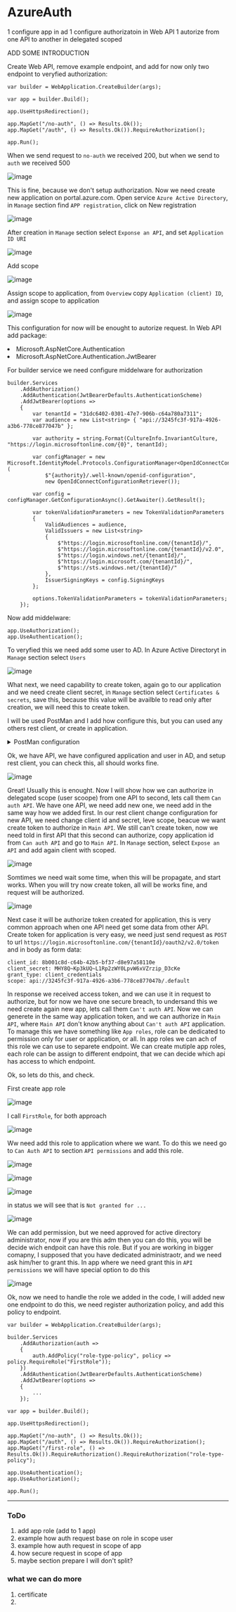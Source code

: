 # AzureAuth

1 configure app in ad
1 configure authorizatoin in Web API 
1 autorize from one API to another in delegated scoped


ADD SOME INTRODUCTION

Create Web API, remove example endpoint, and add for now only two endpoint to veryfied authorization:
  ```
var builder = WebApplication.CreateBuilder(args);

var app = builder.Build();

app.UseHttpsRedirection();

app.MapGet("/no-auth", () => Results.Ok());
app.MapGet("/auth", () => Results.Ok()).RequireAuthorization();

app.Run();
  ```
When we send request to `no-auth` we received 200, but when we send to `auth` we received 500

![image](https://user-images.githubusercontent.com/11536139/231489913-90380c0d-474d-45b9-a025-299c7cfe1af3.png)

This is fine, because we don't setup authorization. Now we need create new application on portal.azure.com. 
Open service `Azure Active Directory`, in `Manage` section find `APP registration`, click on New registration

  ![image](https://user-images.githubusercontent.com/11536139/231072183-e44da553-01e1-45a3-8362-dd5e393fa597.png)

After creation in `Manage` section select `Exponse an API`, and set `Application ID URI`

![image](https://user-images.githubusercontent.com/11536139/231495931-f1b6cca7-f5de-4b40-94d9-f144cd1d760e.png)

Add scope

![image](https://user-images.githubusercontent.com/11536139/232051946-f795f794-6cab-4127-ab7a-2170a0357c26.png)

Assign scope to application, from `Overview` copy `Application (client) ID`, and assign scope to application

![image](https://user-images.githubusercontent.com/11536139/232052344-d7bad098-d818-4100-94d9-3f534ede2e43.png)

This configuration for now will be enought to autorize request.
In Web API add package:
<li>Microsoft.AspNetCore.Authentication</li>
<li>Microsoft.AspNetCore.Authentication.JwtBearer</li>

For builder service we need configure middelware for authorization
```
builder.Services
    .AddAuthorization()
    .AddAuthentication(JwtBearerDefaults.AuthenticationScheme)
    .AddJwtBearer(options =>
    {
        var tenantId = "31dc6402-0301-47e7-906b-c64a780a7311";
        var audience = new List<string> { "api://3245fc3f-917a-4926-a3b6-778ce877047b" };

        var authority = string.Format(CultureInfo.InvariantCulture, "https://login.microsoftonline.com/{0}", tenantId);

        var configManager = new Microsoft.IdentityModel.Protocols.ConfigurationManager<OpenIdConnectConfiguration>(
            $"{authority}/.well-known/openid-configuration",
            new OpenIdConnectConfigurationRetriever());

        var config = configManager.GetConfigurationAsync().GetAwaiter().GetResult();

        var tokenValidationParameters = new TokenValidationParameters
        {
            ValidAudiences = audience,
            ValidIssuers = new List<string>
            {
                $"https://login.microsoftonline.com/{tenantId}/",
                $"https://login.microsoftonline.com/{tenantId}/v2.0",
                $"https://login.windows.net/{tenantId}/",
                $"https://login.microsoft.com/{tenantId}/",
                $"https://sts.windows.net/{tenantId}/"
            },
            IssuerSigningKeys = config.SigningKeys
        };

        options.TokenValidationParameters = tokenValidationParameters;
    });
```

Now add middelware:
```
app.UseAuthorization();
app.UseAuthentication();
```

To veryfied this we need add some user to AD. In Azure Active Directoryt in `Manage` section select `Users`

![image](https://user-images.githubusercontent.com/11536139/232052953-7ac54784-e82e-4be8-b2ac-80e84819f1da.png)

What next, we need capability to create token, again go to our application and we need create client secret, in `Manage` section select `Certificates & secrets`, save this, because this value will be availble to read only after creation, we will need this to create token.

I will be used PostMan and I add how configure this, but you can used any others rest client, or create in application.
<details>
  <summary>PostMan configuration</summary>
  
  In `Authorization` tab chose OAuth 2.0 type
  
  ![image](https://user-images.githubusercontent.com/11536139/231504571-1ec0fa29-6546-46df-ab25-04680e38afc2.png)

  In `Configure New Token` fill all data
  1. `Token name`
  2. `Grant type` -> `Authorization code`
  3. `Callback url` -> this will be setup automaticly, but to worked we need add this url to our application
  
  In `Manage` section, select `Authentication` -> `Add a platform` -> `Web` -> past redirect url -> `Configure`

  ![image](https://user-images.githubusercontent.com/11536139/231506576-6ad69661-9594-451e-8ece-f8c587e97773.png)
  
  ![image](https://user-images.githubusercontent.com/11536139/231507189-80bf3f9c-f5f9-4074-a4c0-13703472ff16.png)
  
  4. `Auth URL` -> https://login.microsoftonline.com/{TenantId}/oauth2/v2.0/authorize
  5. `Access Token URL` -> https://login.microsoftonline.com/{TenantId}/oauth2/v2.0/token
  6. `Client ID` -> you will find this on overwiev in application
  
  ![image](https://user-images.githubusercontent.com/11536139/231508007-1f27d89f-4fa4-47c2-b680-e163f23d1afc.png)

  7. `Client Secret` -> generated in application (`Manage` -> `Certificates & secrets`)
  8. `Scope` -> generated in application (`Manage` -> `Expose an API`), and you need add `/.default` (eg. `api://3245fc3f-917a-4926-a3b6-778ce877047b/.default`)
  9. `State` -> can be empty
  10. `Client Authentication` -> `Send as Basic Auth header`
  
  ![image](https://user-images.githubusercontent.com/11536139/231509021-314107e9-66f7-4bfd-90e4-fe506687cdbf.png)

  Now we can generated token, we need login to AD using user credential
</details>

Ok, we have API, we have configured application and user in AD, and setup rest client, you can check this, all should works fine.

![image](https://user-images.githubusercontent.com/11536139/232058726-aecdad31-e7e7-4f91-b2c0-154ff1ab183c.png)

Great! Usually this is enought. Now I will show how we can authorize in delegated scope (user scoope) from one API to second, lets call them `Can auth API`. We have one API, we need add new one, we need add in the same way how we added first. In our rest client change configuration for new API, we need change client id and secret, leve scope, beacue we want create token to authorize in `Main API`. We still can't create token, now we need told in first API that this second can authorize, copy application id from `Can auth API` and go to `Main API`. In `Manage` section, select `Expose an API` and add again client with scoped.

![image](https://user-images.githubusercontent.com/11536139/232060565-cb82aa40-98a4-48e7-a5a3-a18a587cea6c.png)

Somtimes we need wait some time, when this will be propagate, and start works. When you will try now create token, all will be works fine, and request will be authorized.

![image](https://user-images.githubusercontent.com/11536139/232060933-b64f59a8-805b-4ee7-b70e-21f1f0f36f84.png)

Next case it will be authorize token created for application, this is very common approach when one API need get some data from other API. Create token for application is very easy, we need just send request as `POST` to url `https://login.microsoftonline.com/{tenantId}/oauth2/v2.0/token` and in body as form data:
```
client_id: 8b001c8d-c64b-42b5-bf37-d8e97a58110e
client_secret: MHY8Q~Kp3kUQ~L1Rp2zWY0LpvW6xVZrzip_D3cKe
grant_type: client_credentials
scope: api://3245fc3f-917a-4926-a3b6-778ce877047b/.default
```

In response we received access token, and we can use it in request to authorize, but for now we have one secure breach, to undersand this we need create again new app, lets call them `Can't auth API`. Now we can generete in the same way application token, and we can authorize in `Main API`, where `Main API` don't know anything about `Can't auth API` application. To manage this we have something like `App roles`, role can be dedicated to permission only for user or application, or all. In app roles we can ach of this role we can use to separete endpoint. We can create mutiple app roles, each role can be assign to different endpoint, that we can decide which api has access to which endpoint.

Ok, so lets do this, and check.

First create app role

![image](https://user-images.githubusercontent.com/11536139/234760378-1c10b6bc-80bc-4b7d-8727-164cd8226643.png)

I call `FirstRole`, for both approach

![image](https://user-images.githubusercontent.com/11536139/234760881-738da450-dcaa-4cac-b27b-4119061ea964.png)

Ww need add this role to application where we want. To do this we need go to `Can Auth API` to section `API permissions` and add this role.

![image](https://user-images.githubusercontent.com/11536139/234761293-24b12f65-1eed-41d8-82cd-4d81616a14bd.png)

![image](https://user-images.githubusercontent.com/11536139/234761366-29bdec0f-1e9b-4fd3-a674-976ab88641aa.png)

![image](https://user-images.githubusercontent.com/11536139/234761461-122221f8-8520-460c-9277-70ba6f36267e.png)

in status we will see that is `Not granted for ...` 

![image](https://user-images.githubusercontent.com/11536139/234761569-a6de0090-8c80-4214-89b1-14246e91c72a.png)

We can add permission, but we need approved for active directory administrator, now if you are this adm then you can do this, you will be decide wich endpoit can have this role. But if you are working in bigger comapny, I supposed that you have dedicated administraotr, and we need ask him/her to grant this. In app where we need grant this in `API permissions` we will have special option to do this

![image](https://user-images.githubusercontent.com/11536139/234762405-2b93a77d-1c66-4c1b-af16-14209a206b96.png)

Ok, now we need to handle the role we added in the code, I will added new one endpoint to do this, we need register authorization policy, and add this policy to endpoint.

```
var builder = WebApplication.CreateBuilder(args);

builder.Services
    .AddAuthorization(auth =>
    {
        auth.AddPolicy("role-type-policy", policy => policy.RequireRole("FirstRole"));
    })
    .AddAuthentication(JwtBearerDefaults.AuthenticationScheme)
    .AddJwtBearer(options =>
    {
        ...
    });

var app = builder.Build();

app.UseHttpsRedirection();

app.MapGet("/no-auth", () => Results.Ok());
app.MapGet("/auth", () => Results.Ok()).RequireAuthorization();
app.MapGet("/first-role", () => Results.Ok()).RequireAuthorization().RequireAuthorization("role-type-policy");

app.UseAuthentication();
app.UseAuthorization();

app.Run();
```

--------------------------------------------

### ToDo 

1. add app role (add to 1 app)
1. example how auth request base on role in scope user
1. example how auth request in scope of app
1. how secure request in scope of app
1. maybe section prepare I will don't split?


### what we can do more
1. certificate
1. 



